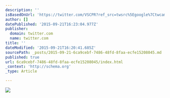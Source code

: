 ```yaml
---
description: ''
isBasedOnUrl: 'https://twitter.com/VSCPR?ref_src=twsrc%5Egoogle%7Ctwcamp%5Eserp%7Ctwgr%5Eauthor'
author: []
datePublished: '2015-09-21T16:23:04.977Z'
publisher:
  domain: twitter.com
  name: twitter.com
title: ''
dateModified: '2015-09-21T16:20:41.685Z'
sourcePath: _posts/2015-09-21-6ca9cebf-7486-48fd-8faa-ecfe15208045.md
published: true
url: 6ca9cebf-7486-48fd-8faa-ecfe15208045/index.html
_context: 'http://schema.org'
_type: Article

---
```

![](https://pbs.twimg.com/media/CPIKRybUwAAbaZe.jpg)